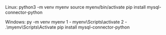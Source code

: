 Linux:
python3 -m venv myenv
source myenv/bin/activate
pip install mysql-connector-python


Windows:
py -m venv myenv
1 - myenv\Scripts\activate
2 - .\myenv\Scripts\Activate
pip install mysql-connector-python
